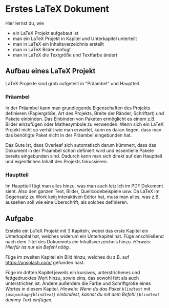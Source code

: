 # Erstes LaTeX Dokument

Hier lernst du, wie

- ein LaTeX Projekt aufgebaut ist
- man ein LaTeX Projekt in Kapitel und Unterkapitel unterteilt
- man in LaTeX ein Inhaltsverzeichnis erstellt
- man in LaTeX Bilder einfügt
- man in LaTeX die Textgröße und Textfarbe ändert

## Aufbau eines LaTeX Projekt

LaTeX Projekte sind grob aufgeteilt in "Präambel" und Hauptteil. 

### Präambel

In der Präambel kann man grundlegende Eigenschaften des Projekts definieren (Papiergröße, Art des Projekts, Breite der Ränder, Schriftart) und Pakete einbinden. Das Einbinden von Paketen ermöglicht es einem z.B. Bilder einzufügen oder Mathesymbole zu verwenden. Wenn sich ein LaTeX Projekt nicht so verhält wie man erwartet, kann es daran liegen, dass man das benötigte Paket nicht in der Präambel eingebunden hat.

Das Gute ist, dass Overleaf sich automatisch darum kümmert, dass das Dokument in der Präambel schon definiert wird und essentielle Pakete bereits eingebunden sind. Dadurch kann man sich direkt auf den Hauptteil und eigentlichen Inhalt des Projekts fokussieren.

### Hauptteil

Im Hauptteil fügt man alles hinzu, was man auch letzlich im PDF Dokument sieht. Also den ganzen Text, Bilder, Quellcodebeispiele usw. Da LaTeX im Gegensatz zu Work kein interaktiven Editor hat, muss man alles, was z.B. aussehen soll wie eine Überschrift, als solches definieren. 



## Aufgabe

Erstelle ein LaTeX Projekt mit 3 Kapiteln, wobei das erste Kapitel ein Unterkapital hat, welches widerum ein Unterkapitel hat. Füge anschließend nach dem Titel des Dokuemnts ein Inhaltsverzeichnis hinzu. _Hinweis: Hierfür ist nur ein Befehl nötig._

Füge im zweiten Kapitel ein Bild hinzu, welches du z.B. auf https://unsplash.com/ gefunden hast.

Füge im dritten Kapitel jeweils ein kursives, unterstrichenes und fettgedrucktes Wort hinzu, sowie eins, das sowohl fett als auch unterstrichen ist. Ändere außerdem die Farbe und Schriftgröße eines Wortes in diesem Kapitel. _Hinweis: Wenn du das Paket ```blindtext``` mit ```\usepackage{blindtext}``` einbindest, kannst du mit dem Befehl ```\blindtext``` dummy Text einfügen._
